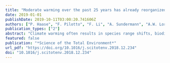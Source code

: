 ```yaml
---
title: "Moderate warming over the past 25 years has already reorganized stream invertebrate communities"
date: 2019-01-01
publishDate: 2019-10-11T03:00:20.741606Z
authors: ["P. Haase", "F. Pilotto", "F. Li", "A. Sundermann", "A.W. Lorenz", "**J.D. Tonkin**", "S. Stoll"]
publication_types: ["2"]
abstract: "Climate warming often results in species range shifts, biodiversity loss and accumulated climatic debts of biota (i.e. slower changes in biota than in temperature). Here, we analyzed the changes in community composition and temperature signature of stream invertebrate communities over 25 years (1990-2014), based on a large set of samples (n = 3782) over large elevation, latitudinal and longitudinal gradients in central Europe. Although warming was moderate (average 0.5 $deg$C), we found a strong reorganization of stream invertebrate communities. Total abundance (+35.9%) and richness (+39.2%) significantly increased. The share of abundance (TA) and taxonomic richness (TR) of warm-dwelling taxa (TA: +73.2%; TR: +60.2%) and medium-temperature-dwelling taxa (TA: +0.4%; TR: +5.8%) increased too, while cold-dwelling taxa declined (TA: -61.5%; TR: -47.3%). The community temperature index, representing the temperature signature of stream invertebrate communities, increased at a similar pace to physical temperature, indicating a thermophilization of the communities and, for the first time, no climatic debt. The strongest changes occurred along the altitudinal gradient, suggesting that stream invertebrates use the spatial configuration of river networks to track their temperature niche uphill. Yet, this may soon come to an end due to the summit trap effect. Our results indicate an ongoing process of replacement of cold-adapted species by thermophilic species at only 0.5 $deg$C warming, which is particularly alarming in the light of the more drastic climate warming projected for coming decades."
featured: false
publication: "*Science of the Total Environment*"
url_pdf: "https://doi.org/10.1016/j.scitotenv.2018.12.234"
doi: "10.1016/j.scitotenv.2018.12.234"
---
```


